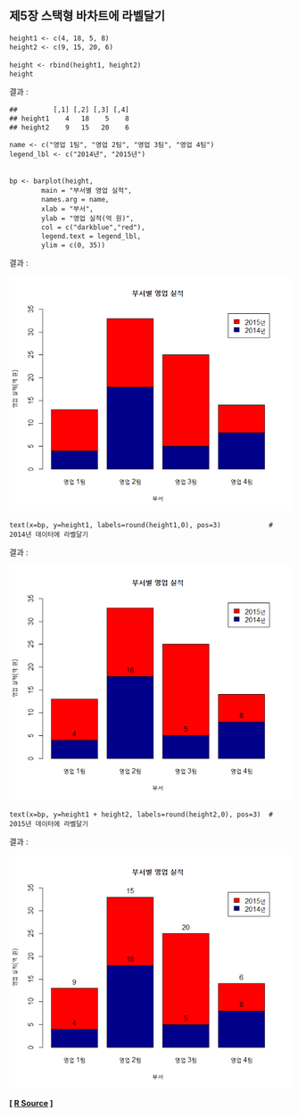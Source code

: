 ## 제5장 스택형 바차트에 라벨달기



```{r}
height1 <- c(4, 18, 5, 8)
height2 <- c(9, 15, 20, 6)

height <- rbind(height1, height2)
height
```

결과 :

```
##         [,1] [,2] [,3] [,4]
## height1    4   18    5    8
## height2    9   15   20    6
```



```{r}
name <- c("영업 1팀", "영업 2팀", "영업 3팀", "영업 4팀")
legend_lbl <- c("2014년", "2015년")


bp <- barplot(height,
		main = "부서별 영업 실적",
		names.arg = name,
		xlab = "부서", 
		ylab = "영업 실적(억 원)",
		col = c("darkblue","red"),
		legend.text = legend_lbl,
		ylim = c(0, 35))
```

결과 :

![1570061819488](images/1570061819488.png)

```{r}
text(x=bp, y=height1, labels=round(height1,0), pos=3)            # 2014년 데이터에 라벨달기
```

결과 :

![1570061854427](images/1570061854427.png)

```{r}
text(x=bp, y=height1 + height2, labels=round(height2,0), pos=3)  # 2015년 데이터에 라벨달기
```

결과 :

![1570061909368](images/1570061909368.png)

**[ [R Source](source/ch_5_130_Labelling_Stacked_Bar_Chart.R) ]**

